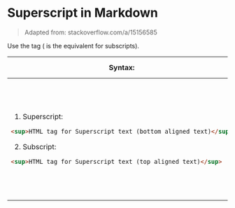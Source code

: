 Superscript in Markdown
=======================

> Adapted from: stackoverflow.com/a/15156585

Use the <sup></sup>tag (<sub></sub> is the equivalent for subscripts).

<table class="js-csv-data csv-data js-file-line-container">
<thead><tr>
<!-- A1-->
<th>Syntax:</th>
<!-- B1-->
<th>Resulting output:</th>
</tr>
</thead>
<tbody>
<tr>
<!-- A2 -->
<td>

  1. Superscript:   

  ```md
  <sup>HTML tag for Superscript text (bottom aligned text)</sup>
  ```
  2. Subscript:  

  ```md
  <sup>HTML tag for Superscript text (top aligned text)</sup>
  ```

</td>
<!-- B2 -->
<td>

  1. Superscript  

  ⇶ <sup>HTML tag for Super</sup>⇶<sup>script text (top aligned)</sup> ⇶

  2. Subscript  

  ⇶ <sub>HTML tag for Sub</sub>⇶<sub>script (bottom aligned)</sub> ⇶

</td>
</tr>
</tbody>
</table>
